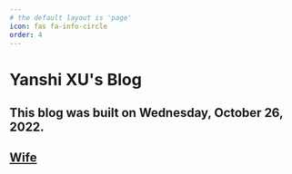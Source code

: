 ```yaml
---
# the default layout is 'page'
icon: fas fa-info-circle
order: 4
---
```

<!-- 
> Add Markdown syntax content to file `_tabs/about.md`{: .filepath } and it will show up on this page.
{: .prompt-tip } -->



# Yanshi XU's Blog

## This blog was built on Wednesday, October 26, 2022.

## [Wife](https://moqixis.github.io)